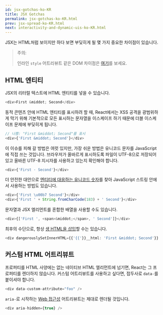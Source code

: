 ```yaml
---
id: jsx-gotchas-ko-KR
title: JSX Gotchas
permalink: jsx-gotchas-ko-KR.html
prev: jsx-spread-ko-KR.html
next: interactivity-and-dynamic-uis-ko-KR.html
---
```


JSX는 HTML처럼 보이지만 하다 보면 부딪히게 될 몇 가지 중요한 차이점이 있습니다.

> 주의:
>
> 인라인 `style` 어트리뷰트 같은 DOM 차이점은 [여기](/react/docs/dom-differences-ko-KR.html)를 보세요.

## HTML 엔티티

JSX의 리터럴 텍스트에 HTML 엔티티를 넣을 수 있습니다.

```javascript
<div>First &middot; Second</div>
```

동적 콘텐츠 안에 HTML 엔티티를 표시하려 할 때,  React에서는 XSS 공격을 광범위하게 막기 위해 기본적으로 모든 표시하는 문자열을 이스케이프 하기 때문에 더블 이스케이프 문제에 부딪히게 됩니다.

```javascript
// 나쁨: "First &middot; Second"를 표시
<div>{'First &middot; Second'}</div>
```

이 이슈를 피해 갈 방법은 여럿 있지만, 가장 쉬운 방법은 유니코드 문자를 JavaScript에 직접 쓰는 것입니다. 브라우저가 올바르게 표시하도록 파일이 UTF-8으로 저장되어 있고 올바른 UTF-8 지시자를 사용하고 있는지 확인해야 합니다.

```javascript
<div>{'First · Second'}</div>
```

더 안전한 대안으로 [엔티티에 대응하는 유니코드 숫자](http://www.fileformat.info/info/unicode/char/b7/index.htm)를 찾아 JavaScript 스트링 안에서 사용하는 방법도 있습니다.

```javascript
<div>{'First \u00b7 Second'}</div>
<div>{'First ' + String.fromCharCode(183) + ' Second'}</div>
```

문자열과 JSX 엘리먼트를 혼합한 배열을 사용할 수도 있습니다.

```javascript
<div>{['First ', <span>&middot;</span>, ' Second']}</div>
```

최후의 수단으로, 항상 [생 HTML을 삽입](/react/docs/dom-differences-ko-KR.html)할 수는 있습니다.

```javascript
<div dangerouslySetInnerHTML={{'{{'}}__html: 'First &middot; Second'}} />
```


## 커스텀 HTML 어트리뷰트

프로퍼티를 HTML 사양에는 없는 네이티브 HTML 엘리먼트에 넘기면, React는 그 프로퍼티를 렌더하지 않습니다. 커스텀 어트리뷰트를 사용하고 싶다면, 접두사로 `data-`를 붙이셔야 합니다.

```javascript
<div data-custom-attribute="foo" />
```

`aria-`로 시작하는 [Web 접근성](http://www.w3.org/WAI/intro/aria) 어트리뷰트는 제대로 렌더될 것입니다.

```javascript
<div aria-hidden={true} />
```
